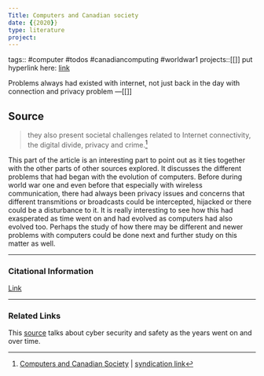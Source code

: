 ```yaml
---
Title: Computers and Canadian society
date: {{2020}}
type: literature
project:
---
```

tags:: #computer #todos #canadiancomputing #worldwar1 
projects::[[]]
put hyperlink here: [link](https://www.thecanadianencyclopedia.ca/en/article/computers-and-society) 

Problems always had existed with internet, not just back in the day with connection and privacy problem
&mdash;[[]]

## Source 
> they also present societal challenges related to Internet connectivity, the digital divide, privacy and crime.[^1]

[^1]: [Computers and Canadian Society](https://www.thecanadianencyclopedia.ca/en/article/computers-and-society) | [syndication link](tk) 

This part of the article is an interesting part to point out as it ties together with the other parts of other sources explored. It discusses the different problems that had began with the evolution of computers. Before during world war one and even before that especially with wireless communication, there had always been privacy issues and concerns that different transmitions or broadcasts could be intercepted, hijacked or there could be a disturbance to it. It is really interesting to see how this had exasperated as time went on and had evolved as computers had also evolved too. Perhaps the study of how there may be different and newer problems with computers could be done next and further study on this matter as well.

---
### Citational Information

[Link](https://spectrum.ieee.org/the-first-transatlantic-telegraph-cable-was-a-bold-beautiful-failure)

---

### Related Links
This [source](https://cybersecurityventures.com/the-history-of-cybercrime-and-cybersecurity-1940-2020/) talks about cyber security and safety as the years went on and over time.